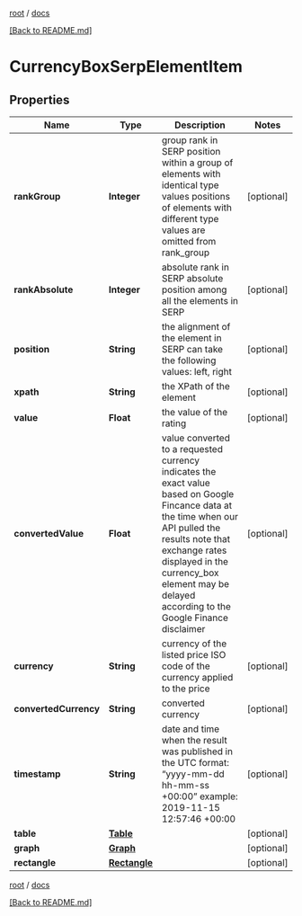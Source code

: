 [root](./../ "root") / [docs](./ "docs")

[[Back to README.md]](./../README.md "[Back to README.md]")

# CurrencyBoxSerpElementItem

## Properties

| Name | Type | Description | Notes |
|------------ | ------------- | ------------- | -------------|
|**rankGroup** | **Integer** | group rank in SERP position within a group of elements with identical type values positions of elements with different type values are omitted from rank_group |  [optional] |
|**rankAbsolute** | **Integer** | absolute rank in SERP absolute position among all the elements in SERP |  [optional] |
|**position** | **String** | the alignment of the element in SERP can take the following values: left, right |  [optional] |
|**xpath** | **String** | the XPath of the element |  [optional] |
|**value** | **Float** | the value of the rating |  [optional] |
|**convertedValue** | **Float** | value converted to a requested currency indicates the exact value based on Google Fincance data at the time when our API pulled the results note that exchange rates displayed in the currency_box element may be delayed according to the Google Finance disclaimer |  [optional] |
|**currency** | **String** | currency of the listed price ISO code of the currency applied to the price |  [optional] |
|**convertedCurrency** | **String** | converted currency |  [optional] |
|**timestamp** | **String** | date and time when the result was published in the UTC format: “yyyy-mm-dd hh-mm-ss +00:00” example: 2019-11-15 12:57:46 +00:00 |  [optional] |
|**table** | [**Table**](Table.md) |  |  [optional] |
|**graph** | [**Graph**](Graph.md) |  |  [optional] |
|**rectangle** | [**Rectangle**](Rectangle.md) |  |  [optional] |

[root](./../ "root") / [docs](./ "docs")

[[Back to README.md]](./../README.md "[Back to README.md]")